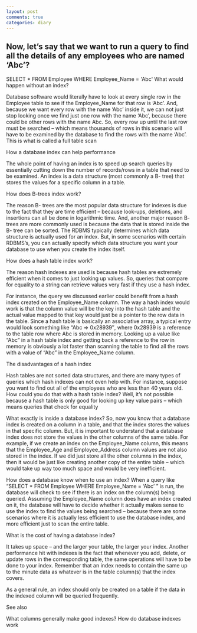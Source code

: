 ```yaml
---
layout: post
comments: true
categories: diary
---
```

## Now, let’s say that we want to run a query to find all the details of any employees who are named ‘Abc’?

SELECT * FROM Employee 
WHERE Employee_Name = 'Abc'
What would happen without an index?

Database software would literally have to look at every single row in the Employee table to see if the Employee_Name for that row is ‘Abc’. And, because we want every row with the name ‘Abc’ inside it, we can not just stop looking once we find just one row with the name ‘Abc’, because there could be other rows with the name Abc. So, every row up until the last row must be searched – which means thousands of rows in this scenario will have to be examined by the database to find the rows with the name ‘Abc’. This is what is called a full table scan

How a database index can help performance

The whole point of having an index is to speed up search queries by essentially cutting down the number of records/rows in a table that need to be examined. An index is a data structure (most commonly a B- tree) that stores the values for a specific column in a table.

How does B-trees index work?

The reason B- trees are the most popular data structure for indexes is due to the fact that they are time efficient – because look-ups, deletions, and insertions can all be done in logarithmic time. And, another major reason B- trees are more commonly used is because the data that is stored inside the B- tree can be sorted. The RDBMS typically determines which data structure is actually used for an index. But, in some scenarios with certain RDBMS’s, you can actually specify which data structure you want your database to use when you create the index itself.

How does a hash table index work?

The reason hash indexes are used is because hash tables are extremely efficient when it comes to just looking up values. So, queries that compare for equality to a string can retrieve values very fast if they use a hash index.

For instance, the query we discussed earlier could benefit from a hash index created on the Employee_Name column. The way a hash index would work is that the column value will be the key into the hash table and the actual value mapped to that key would just be a pointer to the row data in the table. Since a hash table is basically an associative array, a typical entry would look something like “Abc => 0x28939″, where 0x28939 is a reference to the table row where Abc is stored in memory. Looking up a value like “Abc” in a hash table index and getting back a reference to the row in memory is obviously a lot faster than scanning the table to find all the rows with a value of “Abc” in the Employee_Name column.

The disadvantages of a hash index

Hash tables are not sorted data structures, and there are many types of queries which hash indexes can not even help with. For instance, suppose you want to find out all of the employees who are less than 40 years old. How could you do that with a hash table index? Well, it’s not possible because a hash table is only good for looking up key value pairs – which means queries that check for equality

What exactly is inside a database index? So, now you know that a database index is created on a column in a table, and that the index stores the values in that specific column. But, it is important to understand that a database index does not store the values in the other columns of the same table. For example, if we create an index on the Employee_Name column, this means that the Employee_Age and Employee_Address column values are not also stored in the index. If we did just store all the other columns in the index, then it would be just like creating another copy of the entire table – which would take up way too much space and would be very inefficient.

How does a database know when to use an index? When a query like “SELECT * FROM Employee WHERE Employee_Name = ‘Abc’ ” is run, the database will check to see if there is an index on the column(s) being queried. Assuming the Employee_Name column does have an index created on it, the database will have to decide whether it actually makes sense to use the index to find the values being searched – because there are some scenarios where it is actually less efficient to use the database index, and more efficient just to scan the entire table.

What is the cost of having a database index?

It takes up space – and the larger your table, the larger your index. Another performance hit with indexes is the fact that whenever you add, delete, or update rows in the corresponding table, the same operations will have to be done to your index. Remember that an index needs to contain the same up to the minute data as whatever is in the table column(s) that the index covers.

As a general rule, an index should only be created on a table if the data in the indexed column will be queried frequently.

See also

What columns generally make good indexes?
How do database indexes work
